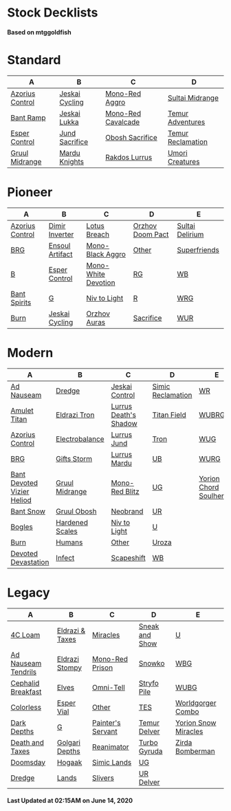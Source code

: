 # Stock Decklists
#### Based on mtggoldfish


# Standard

|                                A                                 |                               B                                |                                   C                                    |                                  D                                   |
|------------------------------------------------------------------|----------------------------------------------------------------|------------------------------------------------------------------------|----------------------------------------------------------------------|
|[Azorius Control](./mtggoldfish/Standard/decks/Azorius_Control.md)|[Jeskai Cycling](./mtggoldfish/Standard/decks/Jeskai_Cycling.md)|[Mono-Red Aggro](./mtggoldfish/Standard/decks/Mono-Red_Aggro.md)        |[Sultai Midrange](./mtggoldfish/Standard/decks/Sultai_Midrange.md)    |
|[Bant Ramp](./mtggoldfish/Standard/decks/Bant_Ramp.md)            |[Jeskai Lukka](./mtggoldfish/Standard/decks/Jeskai_Lukka.md)    |[Mono-Red Cavalcade](./mtggoldfish/Standard/decks/Mono-Red_Cavalcade.md)|[Temur Adventures](./mtggoldfish/Standard/decks/Temur_Adventures.md)  |
|[Esper Control](./mtggoldfish/Standard/decks/Esper_Control.md)    |[Jund Sacrifice](./mtggoldfish/Standard/decks/Jund_Sacrifice.md)|[Obosh Sacrifice](./mtggoldfish/Standard/decks/Obosh_Sacrifice.md)      |[Temur Reclamation](./mtggoldfish/Standard/decks/Temur_Reclamation.md)|
|[Gruul Midrange](./mtggoldfish/Standard/decks/Gruul_Midrange.md)  |[Mardu Knights](./mtggoldfish/Standard/decks/Mardu_Knights.md)  |[Rakdos Lurrus](./mtggoldfish/Standard/decks/Rakdos_Lurrus.md)          |[Umori Creatures](./mtggoldfish/Standard/decks/Umori_Creatures.md)    |


# Pioneer

|                                A                                |                                B                                |                                    C                                    |                                 D                                 |                                E                                |
|-----------------------------------------------------------------|-----------------------------------------------------------------|-------------------------------------------------------------------------|-------------------------------------------------------------------|-----------------------------------------------------------------|
|[Azorius Control](./mtggoldfish/Pioneer/decks/Azorius_Control.md)|[Dimir Inverter](./mtggoldfish/Pioneer/decks/Dimir_Inverter.md)  |[Lotus Breach](./mtggoldfish/Pioneer/decks/Lotus_Breach.md)              |[Orzhov Doom Pact](./mtggoldfish/Pioneer/decks/Orzhov_Doom_Pact.md)|[Sultai Delirium](./mtggoldfish/Pioneer/decks/Sultai_Delirium.md)|
|[BRG](./mtggoldfish/Pioneer/decks/BRG.md)                        |[Ensoul Artifact](./mtggoldfish/Pioneer/decks/Ensoul_Artifact.md)|[Mono-Black Aggro](./mtggoldfish/Pioneer/decks/Mono-Black_Aggro.md)      |[Other](./mtggoldfish/Pioneer/decks/Other.md)                      |[Superfriends](./mtggoldfish/Pioneer/decks/Superfriends.md)      |
|[B](./mtggoldfish/Pioneer/decks/B.md)                            |[Esper Control](./mtggoldfish/Pioneer/decks/Esper_Control.md)    |[Mono-White Devotion](./mtggoldfish/Pioneer/decks/Mono-White_Devotion.md)|[RG](./mtggoldfish/Pioneer/decks/RG.md)                            |[WB](./mtggoldfish/Pioneer/decks/WB.md)                          |
|[Bant Spirits](./mtggoldfish/Pioneer/decks/Bant_Spirits.md)      |[G](./mtggoldfish/Pioneer/decks/G.md)                            |[Niv to Light](./mtggoldfish/Pioneer/decks/Niv_to_Light.md)              |[R](./mtggoldfish/Pioneer/decks/R.md)                              |[WRG](./mtggoldfish/Pioneer/decks/WRG.md)                        |
|[Burn](./mtggoldfish/Pioneer/decks/Burn.md)                      |[Jeskai Cycling](./mtggoldfish/Pioneer/decks/Jeskai_Cycling.md)  |[Orzhov Auras](./mtggoldfish/Pioneer/decks/Orzhov_Auras.md)              |[Sacrifice](./mtggoldfish/Pioneer/decks/Sacrifice.md)              |[WUR](./mtggoldfish/Pioneer/decks/WUR.md)                        |


# Modern

|                                          A                                           |                               B                                |                                     C                                      |                                 D                                  |                                       E                                        |
|--------------------------------------------------------------------------------------|----------------------------------------------------------------|----------------------------------------------------------------------------|--------------------------------------------------------------------|--------------------------------------------------------------------------------|
|[Ad Nauseam](./mtggoldfish/Modern/decks/Ad_Nauseam.md)                                |[Dredge](./mtggoldfish/Modern/decks/Dredge.md)                  |[Jeskai Control](./mtggoldfish/Modern/decks/Jeskai_Control.md)              |[Simic Reclamation](./mtggoldfish/Modern/decks/Simic_Reclamation.md)|[WR](./mtggoldfish/Modern/decks/WR.md)                                          |
|[Amulet Titan](./mtggoldfish/Modern/decks/Amulet_Titan.md)                            |[Eldrazi Tron](./mtggoldfish/Modern/decks/Eldrazi_Tron.md)      |[Lurrus Death's Shadow](./mtggoldfish/Modern/decks/Lurrus_Death's_Shadow.md)|[Titan Field](./mtggoldfish/Modern/decks/Titan_Field.md)            |[WUBRG](./mtggoldfish/Modern/decks/WUBRG.md)                                    |
|[Azorius Control](./mtggoldfish/Modern/decks/Azorius_Control.md)                      |[Electrobalance](./mtggoldfish/Modern/decks/Electrobalance.md)  |[Lurrus Jund](./mtggoldfish/Modern/decks/Lurrus_Jund.md)                    |[Tron](./mtggoldfish/Modern/decks/Tron.md)                          |[WUG](./mtggoldfish/Modern/decks/WUG.md)                                        |
|[BRG](./mtggoldfish/Modern/decks/BRG.md)                                              |[Gifts Storm](./mtggoldfish/Modern/decks/Gifts_Storm.md)        |[Lurrus Mardu](./mtggoldfish/Modern/decks/Lurrus_Mardu.md)                  |[UB](./mtggoldfish/Modern/decks/UB.md)                              |[WURG](./mtggoldfish/Modern/decks/WURG.md)                                      |
|[Bant Devoted Vizier Heliod](./mtggoldfish/Modern/decks/Bant_Devoted_Vizier_Heliod.md)|[Gruul Midrange](./mtggoldfish/Modern/decks/Gruul_Midrange.md)  |[Mono-Red Blitz](./mtggoldfish/Modern/decks/Mono-Red_Blitz.md)              |[UG](./mtggoldfish/Modern/decks/UG.md)                              |[Yorion Chord Soulherder](./mtggoldfish/Modern/decks/Yorion_Chord_Soulherder.md)|
|[Bant Snow](./mtggoldfish/Modern/decks/Bant_Snow.md)                                  |[Gruul Obosh](./mtggoldfish/Modern/decks/Gruul_Obosh.md)        |[Neobrand](./mtggoldfish/Modern/decks/Neobrand.md)                          |[UR](./mtggoldfish/Modern/decks/UR.md)                              |                                                                                |
|[Bogles](./mtggoldfish/Modern/decks/Bogles.md)                                        |[Hardened Scales](./mtggoldfish/Modern/decks/Hardened_Scales.md)|[Niv to Light](./mtggoldfish/Modern/decks/Niv_to_Light.md)                  |[U](./mtggoldfish/Modern/decks/U.md)                                |                                                                                |
|[Burn](./mtggoldfish/Modern/decks/Burn.md)                                            |[Humans](./mtggoldfish/Modern/decks/Humans.md)                  |[Other](./mtggoldfish/Modern/decks/Other.md)                                |[Uroza](./mtggoldfish/Modern/decks/Uroza.md)                        |                                                                                |
|[Devoted Devastation](./mtggoldfish/Modern/decks/Devoted_Devastation.md)              |[Infect](./mtggoldfish/Modern/decks/Infect.md)                  |[Scapeshift](./mtggoldfish/Modern/decks/Scapeshift.md)                      |[WB](./mtggoldfish/Modern/decks/WB.md)                              |                                                                                |


# Legacy

|                                   A                                    |                               B                                |                                 C                                  |                              D                               |                                    E                                     |
|------------------------------------------------------------------------|----------------------------------------------------------------|--------------------------------------------------------------------|--------------------------------------------------------------|--------------------------------------------------------------------------|
|[4C Loam](./mtggoldfish/Legacy/decks/4C_Loam.md)                        |[Eldrazi & Taxes](./mtggoldfish/Legacy/decks/Eldrazi_&_Taxes.md)|[Miracles](./mtggoldfish/Legacy/decks/Miracles.md)                  |[Sneak and Show](./mtggoldfish/Legacy/decks/Sneak_and_Show.md)|[U](./mtggoldfish/Legacy/decks/U.md)                                      |
|[Ad Nauseam Tendrils](./mtggoldfish/Legacy/decks/Ad_Nauseam_Tendrils.md)|[Eldrazi Stompy](./mtggoldfish/Legacy/decks/Eldrazi_Stompy.md)  |[Mono-Red Prison](./mtggoldfish/Legacy/decks/Mono-Red_Prison.md)    |[Snowko](./mtggoldfish/Legacy/decks/Snowko.md)                |[WBG](./mtggoldfish/Legacy/decks/WBG.md)                                  |
|[Cephalid Breakfast](./mtggoldfish/Legacy/decks/Cephalid_Breakfast.md)  |[Elves](./mtggoldfish/Legacy/decks/Elves.md)                    |[Omni-Tell](./mtggoldfish/Legacy/decks/Omni-Tell.md)                |[Stryfo Pile](./mtggoldfish/Legacy/decks/Stryfo_Pile.md)      |[WUBG](./mtggoldfish/Legacy/decks/WUBG.md)                                |
|[Colorless](./mtggoldfish/Legacy/decks/Colorless.md)                    |[Esper Vial](./mtggoldfish/Legacy/decks/Esper_Vial.md)          |[Other](./mtggoldfish/Legacy/decks/Other.md)                        |[TES](./mtggoldfish/Legacy/decks/TES.md)                      |[Worldgorger Combo](./mtggoldfish/Legacy/decks/Worldgorger_Combo.md)      |
|[Dark Depths](./mtggoldfish/Legacy/decks/Dark_Depths.md)                |[G](./mtggoldfish/Legacy/decks/G.md)                            |[Painter's Servant](./mtggoldfish/Legacy/decks/Painter's_Servant.md)|[Temur Delver](./mtggoldfish/Legacy/decks/Temur_Delver.md)    |[Yorion Snow Miracles](./mtggoldfish/Legacy/decks/Yorion_Snow_Miracles.md)|
|[Death and Taxes](./mtggoldfish/Legacy/decks/Death_and_Taxes.md)        |[Golgari Depths](./mtggoldfish/Legacy/decks/Golgari_Depths.md)  |[Reanimator](./mtggoldfish/Legacy/decks/Reanimator.md)              |[Turbo Gyruda](./mtggoldfish/Legacy/decks/Turbo_Gyruda.md)    |[Zirda Bomberman](./mtggoldfish/Legacy/decks/Zirda_Bomberman.md)          |
|[Doomsday](./mtggoldfish/Legacy/decks/Doomsday.md)                      |[Hogaak](./mtggoldfish/Legacy/decks/Hogaak.md)                  |[Simic Lands](./mtggoldfish/Legacy/decks/Simic_Lands.md)            |[UG](./mtggoldfish/Legacy/decks/UG.md)                        |                                                                          |
|[Dredge](./mtggoldfish/Legacy/decks/Dredge.md)                          |[Lands](./mtggoldfish/Legacy/decks/Lands.md)                    |[Slivers](./mtggoldfish/Legacy/decks/Slivers.md)                    |[UR Delver](./mtggoldfish/Legacy/decks/UR_Delver.md)          |                                                                          |



#### Last Updated at 02:15AM on June 14, 2020